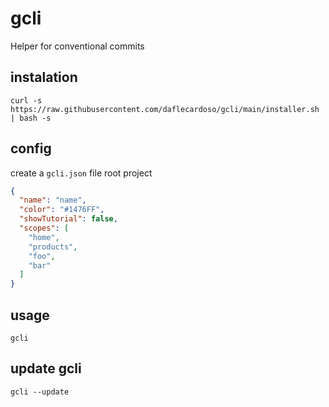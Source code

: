 # gcli
Helper for conventional commits

## instalation

```curl -s https://raw.githubusercontent.com/daflecardoso/gcli/main/installer.sh | bash -s```

## config

create a ```gcli.json``` file root project

```json
{
  "name": "name",
  "color": "#1476FF",
  "showTutorial": false,
  "scopes": [
    "home",
    "products",
    "foo",
    "bar"
  ]
}
```

## usage

```gcli```

## update gcli

```gcli --update```

